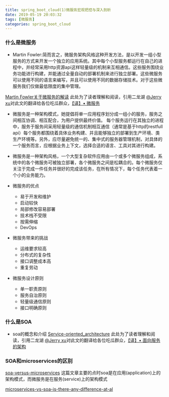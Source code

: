 ```yaml
---
title: spring_boot_cloud(1)微服务宏观把控与深入剖析
date: 2019-05-19 20:03:32
tags: [微服务]
categories: spring_boot_cloud
---
```


### 什么是微服务
- Martin Fowler:简而言之，微服务架构风格这种开发方法，是以开发一组小型服务的方式来开发一个独立的应用系统。其中每个小型服务都运行在自己的进程中，并经常采用http资源api这样轻量级的机制来互相通信。这些服务围绕业务功能进行构建，并能通过全量自动的部署机制来进行独立部署。这些微服务可以使用不同的语言来编写，并且可以使用不同的数据存储技术。对于这些微服务我们仅做最低限度的集中管理。

[Martin Fowler关于微服务的解读](https://martinfowler.com/articles/microservices.html)
此处为了读者理解和阅读，引用二龙湖 [@Jerry xu](https://github.com/BladeCode)对此文的翻译给各位吃瓜群众，[【译】• 微服务](https://incoder.org/2019/06/01/microservices/)


- 微服务是一种架构模式，她提倡将单一应用程序划分成一组小的服务，服务之间相互协调、相互配合，为用户提供最终价值。
每个服务运行在其独立的进程中，服务于服务间采用轻量级的通信机制相互通信（通常是基于http的restfull api）每个服务都围绕着具体业务构建、并且能够独立的部署到生产环境、类生产环境等。另外，应尽量避免统一的、集中式的服务器管理机制，对具体的一个服务而言，应根据业务上下文，选择合适的语言、工具对其进行构建。
- 微服务是一种架构风格，一个大型复杂软件应用由一个或多个微服务组成，系统中的各个微服务可被独立部署，各个微服务之间是松耦合的。每个微服务仅关注于完成一件任务并很好的完成该任务，在所有情况下，每个任务代表着一个小的业务能力。

- 微服务的优点
  - 易于开发和维护
  - 启动较快
  - 局部修改容易部署
  - 技术栈不受限
  - 按需伸缩
  - DevOps

- 微服务带来的挑战
  - 运维要求较高
  - 分布式的复杂性
  - 接口调整成本高
  - 重复劳动

- 微服务设计原则
  - 单一职责原则
  - 服务自治原则
  - 轻量级通信原则
  - 接口明确原则

### 什么是SOA
- soa的概念和介绍
[Service-oriented_architecture](https://en.wikipedia.org/wiki/Service-oriented_architecture)
此处为了读者理解和阅读，引用二龙湖 [@Jerry xu](https://github.com/BladeCode)对此文的翻译给各位吃瓜群众，[【译】• 面向服务的架构](https://incoder.org/2019/06/19/soa/)


### SOA和microservices的区别
[soa-versus-microservices](https://www.ibm.com/blogs/cloud-computing/2018/09/06/soa-versus-microservices/)
这篇文章主要的点时soa是在应用(application)上的架构模式，而微服务是在服务(service)上的架构模式

[microservices-vs-soa-is-there-any-difference-at-al](https://dzone.com/articles/microservices-vs-soa-is-there-any-difference-at-al)
